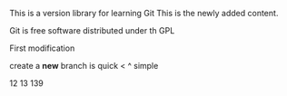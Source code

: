 This is a version library for learning Git
This is the newly added content.

Git is free software distributed under th GPL

First modification

create a **new** branch is quick < ^ simple

12  13  139

